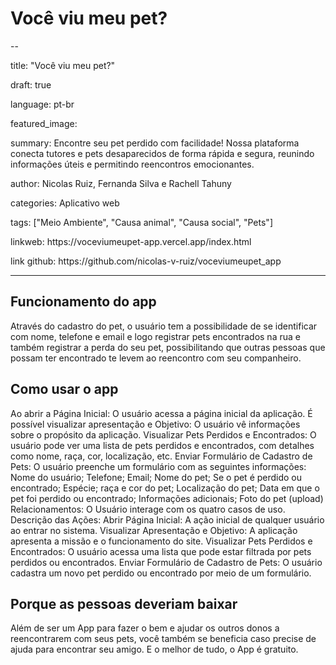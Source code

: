 # Você viu meu pet?

--
<p>title: "Você viu meu pet?"</p>
<p>draft: true</p>
<p>language: pt-br</p>
<p>featured_image:  </p>
<p>summary: Encontre seu pet perdido com facilidade! Nossa plataforma conecta tutores e pets desaparecidos de forma rápida e segura, reunindo informações úteis e permitindo reencontros emocionantes.</p>
<p>author: Nicolas Ruiz, Fernanda Silva e Rachell Tahuny</p>
<p>categories: Aplicativo web</p>
<p>tags: ["Meio Ambiente", "Causa animal", "Causa social", "Pets"]</p>
<p>linkweb: https://voceviumeupet-app.vercel.app/index.html</p>
<p>link github: https://github.com/nicolas-v-ruiz/voceviumeupet_app</p>

---

## Funcionamento do app
Através do cadastro do pet, o usuário tem a possibilidade de se identificar com nome, telefone e email e logo registrar pets encontrados na rua e também registrar a perda do seu pet, possibilitando que outras pessoas que possam ter encontrado te levem ao reencontro com seu companheiro. 

## Como usar o app
Ao abrir a Página Inicial: O usuário acessa a página inicial da aplicação.
É possível visualizar apresentação e Objetivo: O usuário vê informações sobre o propósito da aplicação.
Visualizar Pets Perdidos e Encontrados: O usuário pode ver uma lista de pets perdidos e encontrados, com detalhes como nome, raça, cor, localização, etc.
Enviar Formulário de Cadastro de Pets: O usuário preenche um formulário com as seguintes informações:
Nome do usuário; Telefone; Email; Nome do pet; Se o pet é perdido ou encontrado; Espécie; raça e cor do pet; Localização do pet; Data em que o pet foi perdido ou encontrado; Informações adicionais; Foto do pet (upload)
Relacionamentos:
O Usuário interage com os quatro casos de uso.
Descrição das Ações:
Abrir Página Inicial: A ação inicial de qualquer usuário ao entrar no sistema.
Visualizar Apresentação e Objetivo: A aplicação apresenta a missão e o funcionamento do site.
Visualizar Pets Perdidos e Encontrados: O usuário acessa uma lista que pode estar filtrada por pets perdidos ou encontrados.
Enviar Formulário de Cadastro de Pets: O usuário cadastra um novo pet perdido ou encontrado por meio de um formulário.

## Porque as pessoas deveriam baixar
Além de ser um App para fazer o bem e ajudar os outros donos a reencontrarem com seus pets, você também se beneficia caso precise de ajuda para encontrar seu amigo. E o melhor de tudo, o App é gratuito.
